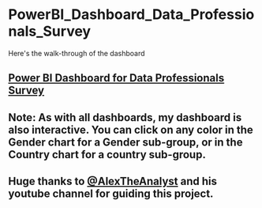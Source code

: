 # PowerBI_Dashboard_Data_Professionals_Survey
Here's the walk-through of the dashboard


## [Power BI Dashboard for Data Professionals Survey](https://app.powerbi.com/groups/me/reports/81dcfef1-22fb-4d7e-a000-ab9174492ff7/ReportSection?experience=power-bi)

##  Note: As with all dashboards, my dashboard is also interactive.  You can click on any color in the Gender chart for a Gender sub-group, or in the Country chart for a country sub-group.  

## Huge thanks to [@AlexTheAnalyst](https://www.youtube.com/watch?v=g0m5sEHPU-s) and his youtube channel for guiding this project.
